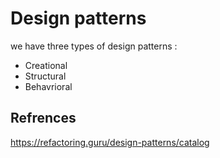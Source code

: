 # Design patterns

we have three types of design patterns : 

* Creational 
* Structural
* Behavrioral


## Refrences 

https://refactoring.guru/design-patterns/catalog

